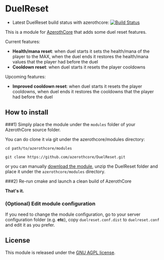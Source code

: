 # DuelReset

- Latest DuelReset build status with azerothcore: [![Build Status](https://travis-ci.org/azerothcore/DuelReset.svg?branch=master)](https://travis-ci.org/azerothcore/DuelReset)

This is a module for [AzerothCore](http://www.azerothcore.org) that adds some duel reset features.

Current features:

- **Health/mana reset**: when duel starts it sets the health/mana of the player to the MAX, when the duel ends it restores the health/mana values that the player had before the duel
- **Cooldown reset**: when duel starts it resets the player cooldowns

Upcoming features:
- **Improved cooldown reset**: when duel starts it resets the player cooldowns, when duel ends it restores the cooldowns that the player had before the duel

## How to install

###1) Simply place the module under the `modules` folder of your AzerothCore source folder.

You can do clone it via git under the azerothcore/modules directory:

`cd path/to/azerothcore/modules`

`git clone https://github.com/azerothcore/DuelReset.git`

or you can manually [download the module](https://github.com/azerothcore/DuelReset/archive/master.zip), unzip the DuelReset folder and place it under the `azerothcore/modules` directory.

###2) Re-run cmake and launch a clean build of AzerothCore

**That's it.**

### (Optional) Edit module configuration

If you need to change the module configuration, go to your server configuration folder (e.g. **etc**), copy `duelreset.conf.dist` to `duelreset.conf` and edit it as you prefer.


## License

This module is released under the [GNU AGPL license](https://github.com/azerothcore/DuelReset/blob/master/LICENSE).






